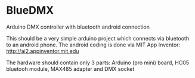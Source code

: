 # BlueDMX
Arduino DMX controller with bluetooth android connection

This should be a very simple arduino project which connects via bluetooth to an android phone. 
The android coding is done via MIT App Inventor: http://ai2.appinventor.mit.edu

The hardware should contain only 3 parts: Arduino (pro mini) board, HC05 bluetooh module, MAX485 adapter and DMX socket
